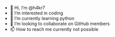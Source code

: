 - 👋 Hi, I’m @h4kr7
- 👀 I’m interested in coding
- 🌱 I’m currently learning python
- 💞️ I’m looking to collaborate on GitHub members
- 📫 How to reach me currently not possible

<!---
h4kr7/h4kr7 is a ✨ special ✨ repository because its `README.md` (this file) appears on your GitHub profile.
You can click the Preview link to take a look at your changes.
--->

